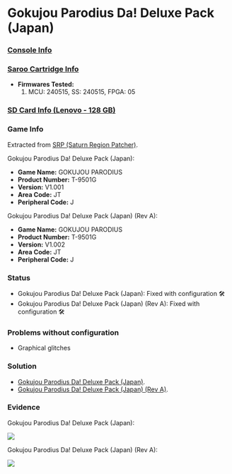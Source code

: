 # Gokujou Parodius Da! Deluxe Pack (Japan)

### [Console Info](../../../../../Info/Consoles/VA13/README.md)

### [Saroo Cartridge Info](../../../../../Info/Cartridges/RetroGameParadiseStore/1.32F/README.md)

- <b>Firmwares Tested:</b>
  1. MCU: 240515, SS: 240515, FPGA: 05

### [SD Card Info (Lenovo - 128 GB)](../../../../../Info/SdCards/Lenovo/128GB/fat32/README.md)

### Game Info

Extracted from [SRP (Saturn Region Patcher)](https://segaxtreme.net/resources/saturn-region-patcher.81/download).

Gokujou Parodius Da! Deluxe Pack (Japan):

- <b>Game Name:</b> GOKUJOU PARODIUS
- <b>Product Number:</b> T-9501G
- <b>Version:</b> V1.001
- <b>Area Code:</b> JT
- <b>Peripheral Code:</b> J

Gokujou Parodius Da! Deluxe Pack (Japan) (Rev A):

- <b>Game Name:</b> GOKUJOU PARODIUS
- <b>Product Number:</b> T-9501G
- <b>Version:</b> V1.002
- <b>Area Code:</b> JT
- <b>Peripheral Code:</b> J

### Status

- Gokujou Parodius Da! Deluxe Pack (Japan): Fixed with configuration :hammer_and_wrench:
- Gokujou Parodius Da! Deluxe Pack (Japan) (Rev A): Fixed with configuration :hammer_and_wrench:

### Problems without configuration

- Graphical glitches

### Solution

- [Gokujou Parodius Da! Deluxe Pack (Japan)](https://github.com/williamdsw/saroo-configuration-list/blob/master/Regions/Retails/Japan/T-9501G/V1.001/README.md).
- [Gokujou Parodius Da! Deluxe Pack (Japan) (Rev A)](https://github.com/williamdsw/saroo-configuration-list/blob/master/Regions/Retails/Japan/T-9501G/V1.002/README.md).

### Evidence

Gokujou Parodius Da! Deluxe Pack (Japan):

[![](https://img.youtube.com/vi/W1m8PnKwCFY/0.jpg)](https://www.youtube.com/watch?v=W1m8PnKwCFY)

Gokujou Parodius Da! Deluxe Pack (Japan) (Rev A):

[![](https://img.youtube.com/vi/-yg9BzKp9lc/0.jpg)](https://www.youtube.com/watch?v=-yg9BzKp9lc)
